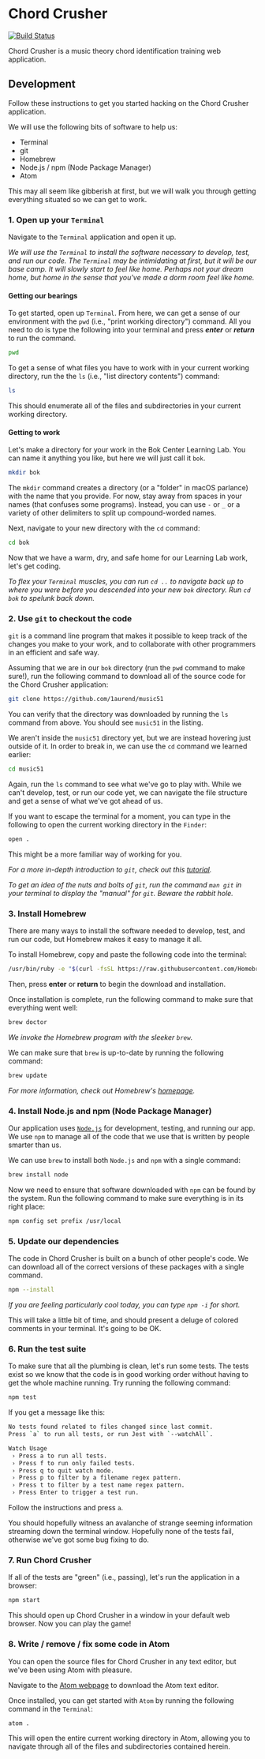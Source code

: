 # Chord Crusher

[![Build Status](https://travis-ci.com/1aurend/music51.svg?branch=master)](https://travis-ci.org/1aurend/music51)

Chord Crusher is a music theory chord identification training web application.

## Development

Follow these instructions to get you started hacking on the Chord Crusher application.

We will use the following bits of software to help us:

- Terminal
- git
- Homebrew
- Node.js / npm (Node Package Manager)
- Atom

This may all seem like gibberish at first, but we will walk you through getting everything situated so we can get to work.

### 1. Open up your `Terminal`

Navigate to the `Terminal` application and open it up.

*We will use the `Terminal` to install the software necessary to develop, test, and run our code. The `Terminal` may be intimidating at first, but it will be our base camp. It will slowly start to feel like home. Perhaps not your dream home, but home in the sense that you've made a dorm room feel like home.*

#### Getting our bearings

To get started, open up `Terminal`. From here, we can get a sense of our environment with the `pwd` (i.e., "print working directory") command. All you need to do is type the following into your terminal and press ***enter*** or ***return*** to run the command.

```Bash
pwd
```

To get a sense of what files you have to work with in your current working directory, run the the `ls` (i.e., "list directory contents") command:

```Bash
ls
```

This should enumerate all of the files and subdirectories in your current working directory.

#### Getting to work

Let's make a directory for your work in the Bok Center Learning Lab. You can name it anything you like, but here we will just call it `bok`.

```Bash
mkdir bok
```

The `mkdir` command creates a directory (or a "folder" in macOS parlance) with the name that you provide. For now, stay away from spaces in your names (that confuses some programs). Instead, you can use `-` or `_` or a variety of other delimiters to split up compound-worded names.

Next, navigate to your new directory with the `cd` command:

```Bash
cd bok
```

Now that we have a warm, dry, and safe home for our Learning Lab work, let's get coding.

*To flex your `Terminal` muscles, you can run `cd ..` to navigate back up to where you were before you descended into your new `bok` directory. Run `cd bok` to spelunk back down.*

### 2. Use `git` to checkout the code

`git` is a command line program that makes it possible to keep track of the changes you make to your work, and to collaborate with other programmers in an efficient and safe way.

Assuming that we are in our `bok` directory (run the `pwd` command to make sure!), run the following command to download all of the source code for the Chord Crusher application:

```Bash
git clone https://github.com/1aurend/music51
```

You can verify that the directory was downloaded by running the `ls` command from above. You should see `music51` in the listing.

We aren't inside the `music51` directory yet, but we are instead hovering just outside of it. In order to break in, we can use the `cd` command we learned earlier:

```Bash
cd music51
```

Again, run the `ls` command to see what we've go to play with. While we can't develop, test, or run our code yet, we can navigate the file structure and get a sense of what we've got ahead of us.

If you want to escape the terminal for a moment, you can type in the following to open the current working directory in the `Finder`:

```Bash
open .
```

This might be a more familiar way of working for you.

*For a more in-depth introduction to `git`, check out this [tutorial](https://product.hubspot.com/blog/git-and-github-tutorial-for-beginners).*

*To get an idea of the nuts and bolts of `git`, run the command `man git` in your terminal to display the "manual" for `git`. Beware the rabbit hole.*

### 3. Install Homebrew

There are many ways to install the software needed to develop, test, and run our code, but Homebrew makes it easy to manage it all.

To install Homebrew, copy and paste the following code into the terminal:

```Bash
/usr/bin/ruby -e "$(curl -fsSL https://raw.githubusercontent.com/Homebrew/install/master/install)"
```

Then, press **enter** or **return** to begin the download and installation.

Once installation is complete, run the following command to make sure that everything went well:

```Bash
brew doctor
```

*We invoke the Homebrew program with the sleeker `brew`.*

We can make sure that `brew` is up-to-date by running the following command:

```Bash
brew update
```

*For more information, check out Homebrew's [homepage](brew.sh).*

### 4. Install Node.js and npm (Node Package Manager)

Our application uses [`Node.js`](https://nodejs.org/en/about/) for development, testing, and running our app. We use `npm` to manage all of the code that we use that is written by people smarter than us.

We can use `brew` to install both `Node.js` and `npm` with a single command:

```Bash
brew install node
```

Now we need to ensure that software downloaded with `npm` can be found by the system. Run the following command to make sure everything is in its right place:

```Bash
npm config set prefix /usr/local
```

### 5. Update our dependencies

The code in Chord Crusher is built on a bunch of other people's code. We can download all of the correct versions of these packages with a single command.

```Bash
npm --install
```

*If you are feeling particularly cool today, you can type `npm -i` for short.*

This will take a little bit of time, and should present a deluge of colored comments in your terminal. It's going to be OK.

### 6. Run the test suite

To make sure that all the plumbing is clean, let's run some tests. The tests exist so we know that the code is in good working order without having to get the whole machine running. Try running the following command:

```Bash
npm test
```

If you get a message like this:

```Bash
No tests found related to files changed since last commit.
Press `a` to run all tests, or run Jest with `--watchAll`.

Watch Usage
 › Press a to run all tests.
 › Press f to run only failed tests.
 › Press q to quit watch mode.
 › Press p to filter by a filename regex pattern.
 › Press t to filter by a test name regex pattern.
 › Press Enter to trigger a test run.
```

Follow the instructions and press `a`.

You should hopefully witness an avalanche of strange seeming information streaming down the terminal window. Hopefully none of the tests fail, otherwise we've got some bug fixing to do.

### 7. Run Chord Crusher

If all of the tests are "green" (i.e., passing), let's run the application in a browser:

```Bash
npm start
```

This should open up Chord Crusher in a window in your default web browser. Now you can play the game!

### 8. Write / remove / fix some code in Atom

You can open the source files for Chord Crusher in any text editor, but we've been using Atom with pleasure. 

Navigate to the [Atom webpage](https://atom.io) to download the Atom text editor.

Once installed, you can get started with `Atom` by running the following command in the `Terminal`:

```Bash
atom .
```

This will open the entire current working directory in Atom, allowing you to navigate through all of the files and subdirectories contained herein.